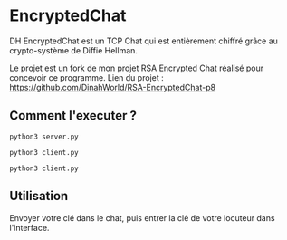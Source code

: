 # EncryptedChat

DH EncryptedChat est un TCP Chat qui est entièrement chiffré grâce au crypto-système de Diffie Hellman.

Le projet est un fork de mon projet RSA Encrypted Chat réalisé pour concevoir ce programme.
Lien du projet : https://github.com/DinahWorld/RSA-EncryptedChat-p8

## Comment l'executer ?
```
python3 server.py
```
```
python3 client.py
```
```
python3 client.py
```

## Utilisation

Envoyer votre clé dans le chat, puis entrer la clé de votre locuteur dans l'interface.


